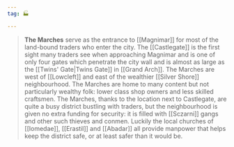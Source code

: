 ```yaml
---
tag: 🏭

---
```


> **The Marches** serve as the entrance to [[Magnimar]] for most of the land-bound traders who enter the city. The [[Castlegate]] is the first sight many traders see when approaching Magnimar and is one of only four gates which penetrate the city wall and is almost as large as the [[Twins' Gate|Twins Gate]] in [[Grand Arch]]. The Marches are west of [[Lowcleft]] and east of the wealthier [[Silver Shore]] neighbourhood. The Marches are home to many content but not particularly wealthy folk: lower class shop owners and less skilled craftsmen. The Marches, thanks to the location next to Castlegate, are quite a busy district bustling with traders, but the neighbourhood is given no extra funding for security: it is filled with [[Sczarni]] gangs and other such thieves and conmen. Luckily the local churches of [[Iomedae]], [[Erastil]] and [[Abadar]] all provide manpower that helps keep the district safe, or at least safer than it would be.









